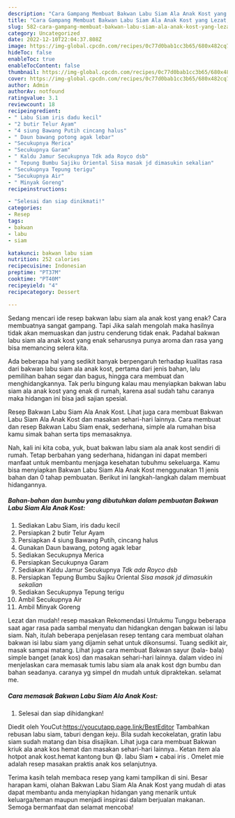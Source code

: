 ```yaml
---
description: "Cara Gampang Membuat Bakwan Labu Siam Ala Anak Kost yang Lezat, Buat Buka Puasa Menggugah Selera"
title: "Cara Gampang Membuat Bakwan Labu Siam Ala Anak Kost yang Lezat, Buat Buka Puasa Menggugah Selera"
slug: 582-cara-gampang-membuat-bakwan-labu-siam-ala-anak-kost-yang-lezat-buat-buka-puasa-menggugah-selera
category: Uncategorized
date: 2022-12-10T22:04:37.808Z
image: https://img-global.cpcdn.com/recipes/0c77d0bab1cc3b65/680x482cq70/bakwan-labu-siam-ala-anak-kost-foto-resep-utama.jpg
hideToc: false
enableToc: true
enableTocContent: false
thumbnail: https://img-global.cpcdn.com/recipes/0c77d0bab1cc3b65/680x482cq70/bakwan-labu-siam-ala-anak-kost-foto-resep-utama.jpg
cover: https://img-global.cpcdn.com/recipes/0c77d0bab1cc3b65/680x482cq70/bakwan-labu-siam-ala-anak-kost-foto-resep-utama.jpg
author: Admin
authorAv: notfound
ratingvalue: 3.1
reviewcount: 18
recipeingredient:
- " Labu Siam iris dadu kecil"
- "2 butir Telur Ayam"
- "4 siung Bawang Putih cincang halus"
- " Daun bawang potong agak lebar"
- "Secukupnya Merica"
- "Secukupnya Garam"
- " Kaldu Jamur Secukupnya Tdk ada Royco dsb"
- " Tepung Bumbu Sajiku Oriental Sisa masak jd dimasukin sekalian"
- "Secukupnya Tepung terigu"
- "Secukupnya Air"
- " Minyak Goreng"
recipeinstructions:

- "Selesai dan siap dinikmati!"
categories:
- Resep
tags:
- bakwan
- labu
- siam

katakunci: bakwan labu siam 
nutrition: 252 calories
recipecuisine: Indonesian
preptime: "PT37M"
cooktime: "PT40M"
recipeyield: "4"
recipecategory: Dessert

---
```



Sedang mencari ide resep bakwan labu siam ala anak kost yang enak? Cara membuatnya sangat gampang. Tapi Jika salah mengolah maka hasilnya tidak akan memuaskan dan justru cenderung tidak enak. Padahal bakwan labu siam ala anak kost yang enak seharusnya punya aroma dan rasa yang bisa memancing selera kita.


Ada beberapa hal yang sedikit banyak berpengaruh terhadap kualitas rasa dari bakwan labu siam ala anak kost, pertama dari jenis bahan, lalu pemilihan bahan segar dan bagus, hingga cara membuat dan menghidangkannya. Tak perlu bingung kalau mau menyiapkan bakwan labu siam ala anak kost yang enak di rumah, karena asal sudah tahu caranya maka hidangan ini bisa jadi sajian spesial.

Resep Bakwan Labu Siam Ala Anak Kost. Lihat juga cara membuat Bakwan Labu Siam Ala Anak Kost dan masakan sehari-hari lainnya. Cara membuat dan resep Bakwan Labu Siam enak, sederhana, simple ala rumahan bisa kamu simak bahan serta tips memasaknya.


Nah, kali ini kita coba, yuk, buat bakwan labu siam ala anak kost sendiri di rumah. Tetap berbahan yang sederhana, hidangan ini dapat memberi manfaat untuk membantu menjaga kesehatan tubuhmu sekeluarga. Kamu bisa menyiapkan Bakwan Labu Siam Ala Anak Kost menggunakan 11 jenis bahan dan 0 tahap pembuatan. Berikut ini langkah-langkah dalam membuat hidangannya.

<!--inarticleads1-->

##### Bahan-bahan dan bumbu yang dibutuhkan dalam pembuatan Bakwan Labu Siam Ala Anak Kost:

1. Sediakan  Labu Siam, iris dadu kecil
1. Persiapkan 2 butir Telur Ayam
1. Persiapkan 4 siung Bawang Putih, cincang halus
1. Gunakan  Daun bawang, potong agak lebar
1. Sediakan Secukupnya Merica
1. Persiapkan Secukupnya Garam
1. Sediakan  Kaldu Jamur Secukupnya *Tdk ada Royco dsb*
1. Persiapkan  Tepung Bumbu Sajiku Oriental *Sisa masak jd dimasukin sekalian*
1. Sediakan Secukupnya Tepung terigu
1. Ambil Secukupnya Air
1. Ambil  Minyak Goreng


Lezat dan mudah! resep masakan Rekomendasi Untukmu Tunggu beberapa saat agar rasa pada sambal menyatu dan hidangkan dengan bakwan isi labu siam. Nah, itulah beberapa penjelasan resep tentang cara membuat olahan bakwan isi labu siam yang dijamin sehat untuk dikonsumsi. Tuang sedikit air, masak sampai matang. Lihat juga cara membuat Bakwan sayur (bala- bala) simple banget (anak kos) dan masakan sehari-hari lainnya. dalam video ini menjelaskan cara memasak tumis labu siam ala anak kost dgn bumbu dan bahan seadanya. caranya yg simpel dn mudah untuk dipraktekan. selamat me. 

<!--inarticleads2-->

##### Cara memasak Bakwan Labu Siam Ala Anak Kost:


1. Selesai dan siap dihidangkan!

Diedit oleh YouCut:https://youcutapp.page.link/BestEditor Tambahkan rebusan labu siam, taburi dengan keju. Bila sudah kecokelatan, gratin labu siam sudah matang dan bisa disajikan. Lihat juga cara membuat Bakwan kriuk ala anak kos hemat dan masakan sehari-hari lainnya.. Ketan item ala hotpot anak kost.hemat kantong bun 😄. labu Siam • cabai iris . Omelet mie adalah resep masakan praktis anak kos selanjutnya. 

Terima kasih telah membaca resep yang kami tampilkan di sini. Besar harapan kami, olahan Bakwan Labu Siam Ala Anak Kost yang mudah di atas dapat membantu anda menyiapkan hidangan yang menarik untuk keluarga/teman maupun menjadi inspirasi dalam berjualan makanan. Semoga bermanfaat dan selamat mencoba!
